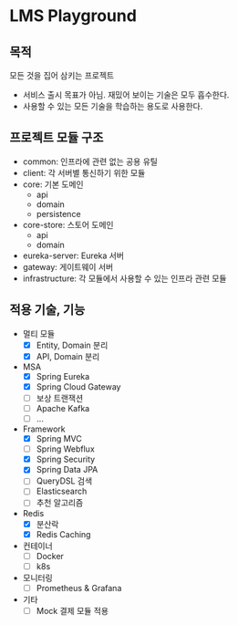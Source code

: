 # LMS Playground
## 목적
모든 것을 집어 삼키는 프로젝트
* 서비스 출시 목표가 아님. 재밌어 보이는 기술은 모두 흡수한다.
* 사용할 수 있는 모든 기술을 학습하는 용도로 사용한다.

## 프로젝트 모듈 구조
* common: 인프라에 관련 없는 공용 유틸
* client: 각 서버별 통신하기 위한 모듈
* core: 기본 도메인
  * api
  * domain
  * persistence
* core-store: 스토어 도메인
  * api
  * domain
* eureka-server: Eureka 서버
* gateway: 게이트웨이 서버
* infrastructure: 각 모듈에서 사용할 수 있는 인프라 관련 모듈

## 적용 기술, 기능
* 멀티 모듈
  * [x] Entity, Domain 분리
  * [x] API, Domain 분리
* MSA
  * [x] Spring Eureka
  * [x] Spring Cloud Gateway
  * [ ] 보상 트랜잭션
  * [ ] Apache Kafka
  * [ ] ...
* Framework
  * [x] Spring MVC
  * [ ] Spring Webflux
  * [x] Spring Security
  * [x] Spring Data JPA
  * [ ] QueryDSL
검색
  * [ ] Elasticsearch
  * [ ] 추천 알고리즘
* Redis
  * [x] 분산락
  * [x] Redis Caching
* 컨테이너
  * [ ] Docker
  * [ ] k8s
* 모니터링
  * [ ] Prometheus & Grafana
* 기타
  * [ ] Mock 결제 모듈 적용
